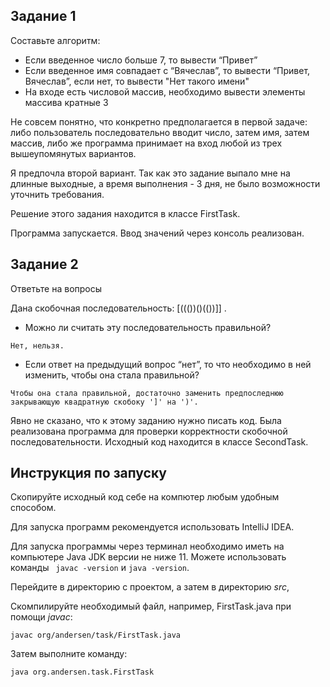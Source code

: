 ## Задание 1

Составьте алгоритм:
* Если введенное число больше 7, то вывести “Привет”
* Если введенное имя совпадает с “Вячеслав”, то вывести “Привет, Вячеслав”, если нет, то вывести "Нет такого имени"
* На входе есть числовой массив, необходимо вывести элементы массива кратные 3


Не совсем понятно, что конкретно предполагается в первой задаче: либо пользователь последовательно вводит число, затем имя, затем массив, либо же программа принимает на вход любой из трех вышеупомянутых вариантов.

Я предпочла второй вариант. Так как это задание выпало мне на длинные выходные, а время выполнения - 3 дня, не было возможности уточнить требования.

Решение этого задания находится в классе FirstTask.

Программа запускается. Ввод значений через консоль реализован.

## Задание 2

Ответьте на вопросы

Дана скобочная последовательность: [((())()(())]] .

* Можно ли считать эту последовательность правильной?

`Нет, нельзя. `

* Если ответ на предыдущий вопрос “нет”, то что необходимо в ней изменить, чтобы она стала правильной?

`Чтобы она стала правильной, достаточно заменить предпоследнюю закрывающую квадратную скобоку ']' на ')'.`

Явно не сказано, что к этому заданию нужно писать код. Была реализована программа для проверки корректности скобочной последовательности. Исходный код находится в классе SecondTask.


## Инструкция по запуску

Скопируйте исходный код себе на компютер любым удобным способом.

Для запуска программ рекомендуется использовать IntelliJ IDEA.

Для запуска программы через терминал необходимо иметь на компьютере Java JDK версии не ниже 11. Можете использовать команды ` javac -version` и `java -version`.

Перейдите в директорию с проектом, а затем в директорию *src*,

Скомпилируйте необходимый файл, например, FirstTask.java при помощи *javac*:

`javac org/andersen/task/FirstTask.java`

Затем выполните команду:

`java org.andersen.task.FirstTask`